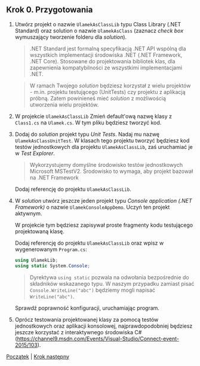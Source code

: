## Krok 0. Przygotowania ##

1. Utwórz projekt o nazwie `UlamekAsClassLib` typu Class Library (.NET Standard) 
   oraz solution o nazwie `UlamekAsClass` 
   (zaznacz _check box_ wymuszający tworzenie folderu dla _solution_).
    > .NET Standard jest formalną specyfikacją .NET API wspólną 
    > dla wszystkich implementacji środowiska .NET 
    > (.NET Framework, .NET Core). 
    > Stosowane do projektowania bibliotek klas, dla zapewnienia
    > kompatybilności ze wszystkimi implementacjami .NET.

    > W ramach Twojego _solution_ będziesz korzystał 
    > z wielu projektów - m.in. projektu testującego (UnitTests) 
    > czy projektu z aplikacją próbną. 
    > Zatem powinieneś mieć _solution_ z możliwością 
    > utworzenia wielu projektów.

2. W projekcie `UlamekAsClassLib` Zmień default'ową nazwę klasy z `Class1.cs` 
   na `Ulamek.cs`. W tym pliku będziesz tworzyć kod.

3. Dodaj do _solution_ projekt typu *Unit Tests*. 
   Nadaj mu nazwę `UlamekAsClassUnitTest`. 
   W klasach tego projektu tworzyć będziesz kod testów jednostkowych
   dla projektu `UlamekAsClassLib`, zaś uruchamiać je w _Test Explorer_.
   > Wykorzystujemy domyślne środowisko testów jednostkowych Microsoft MSTestV2.
   > Środowisko to wymaga, aby projekt bazował na .NET Framework

   Dodaj referencję do projektu `UlamekAsClassLib`.

4. W _solution_ utwórz jeszcze jeden projekt typu _Console application (.NET Framework)_
   o nazwie `UlamekConsoleAppDemo`. Uczyń ten projekt aktywnym.

   W projekcie tym będziesz zapisywał proste fragmenty kodu 
   testującego projektowaną klasę.

   Dodaj referencję do projektu `UlamekAsClassLib` oraz wpisz w wygenerowanym
   `Program.cs`:
   ````csharp
   using UlamekLib;
   using static System.Console;
   ````
    > Dyrektywa `using static` pozwala na odwołania bezpośrednie do składników
    > wskazanego typu. W naszym przypadku zamiast pisać `Console.WriteLine("abc")` 
    > będziemy mogli napisać `WriteLine("abc")`.

   Sprawdź poprawność konfiguracji, uruchamiając program.

5. Oprócz testowania projektowanej klasy za pomocą testów jednostkowych
   oraz aplikacji konsolowej, najprawdopodobniej będziesz jeszcze korzystać 
   z interaktywnego środowiska C# (https://channel9.msdn.com/Events/Visual-Studio/Connect-event-2015/103).


[Początek](README.md) | [Krok następny](step01.md)


